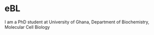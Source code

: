 # eBL
I am a PhD student at University of Ghana,
Department of Biochemistry, Molecular Cell Biology
